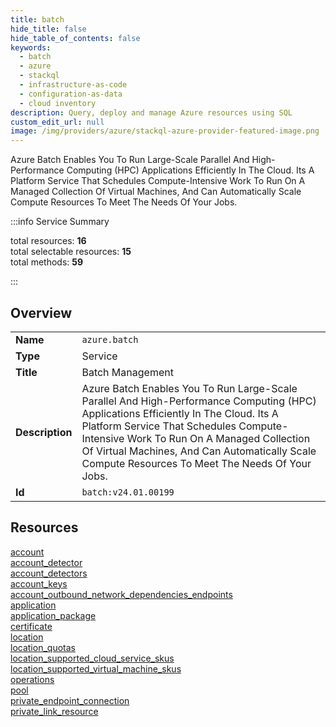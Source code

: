 ```yaml
---
title: batch
hide_title: false
hide_table_of_contents: false
keywords:
  - batch
  - azure
  - stackql
  - infrastructure-as-code
  - configuration-as-data
  - cloud inventory
description: Query, deploy and manage Azure resources using SQL
custom_edit_url: null
image: /img/providers/azure/stackql-azure-provider-featured-image.png
---
```

Azure Batch Enables You To Run Large-Scale Parallel And High-Performance Computing (HPC) Applications Efficiently In The Cloud. Its A Platform Service That Schedules Compute-Intensive Work To Run On A Managed Collection Of Virtual Machines, And Can Automatically Scale Compute Resources To Meet The Needs Of Your Jobs.  
    
:::info Service Summary

<div class="row">
<div class="providerDocColumn">
<span>total resources:&nbsp;<b>16</b></span><br />
<span>total selectable resources:&nbsp;<b>15</b></span><br />
<span>total methods:&nbsp;<b>59</b></span><br />
</div>
</div>

:::

## Overview
<table><tbody>
<tr><td><b>Name</b></td><td><code>azure.batch</code></td></tr>
<tr><td><b>Type</b></td><td>Service</td></tr>
<tr><td><b>Title</b></td><td>Batch Management</td></tr>
<tr><td><b>Description</b></td><td>Azure Batch Enables You To Run Large-Scale Parallel And High-Performance Computing (HPC) Applications Efficiently In The Cloud. Its A Platform Service That Schedules Compute-Intensive Work To Run On A Managed Collection Of Virtual Machines, And Can Automatically Scale Compute Resources To Meet The Needs Of Your Jobs.</td></tr>
<tr><td><b>Id</b></td><td><code>batch:v24.01.00199</code></td></tr>
</tbody></table>

## Resources
<div class="row">
<div class="providerDocColumn">
<a href="/providers/azure/batch/account/">account</a><br />
<a href="/providers/azure/batch/account_detector/">account_detector</a><br />
<a href="/providers/azure/batch/account_detectors/">account_detectors</a><br />
<a href="/providers/azure/batch/account_keys/">account_keys</a><br />
<a href="/providers/azure/batch/account_outbound_network_dependencies_endpoints/">account_outbound_network_dependencies_endpoints</a><br />
<a href="/providers/azure/batch/application/">application</a><br />
<a href="/providers/azure/batch/application_package/">application_package</a><br />
<a href="/providers/azure/batch/certificate/">certificate</a><br />
</div>
<div class="providerDocColumn">
<a href="/providers/azure/batch/location/">location</a><br />
<a href="/providers/azure/batch/location_quotas/">location_quotas</a><br />
<a href="/providers/azure/batch/location_supported_cloud_service_skus/">location_supported_cloud_service_skus</a><br />
<a href="/providers/azure/batch/location_supported_virtual_machine_skus/">location_supported_virtual_machine_skus</a><br />
<a href="/providers/azure/batch/operations/">operations</a><br />
<a href="/providers/azure/batch/pool/">pool</a><br />
<a href="/providers/azure/batch/private_endpoint_connection/">private_endpoint_connection</a><br />
<a href="/providers/azure/batch/private_link_resource/">private_link_resource</a><br />
</div>
</div>
